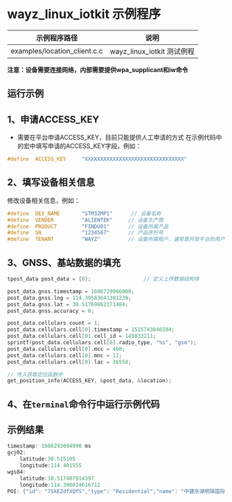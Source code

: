
# wayz_linux_iotkit 示例程序 #

| 示例程序路径                   | 说明 |
| ----                          | ---- |
| examples/location_client.c.c  | wayz_linux_iotkit 测试例程 |

**注意：设备需要连接网络，内部需要提供wpa_supplicant和iw命令**

## 运行示例 ##

## 1、申请ACCESS_KEY

- 需要在平台申请ACCESS_KEY，目前只能提供人工申请的方式
在示例代码中的宏中填写申请的ACCESS_KEY字段，例如：
```c
#define  ACCESS_KEY     "XXXXXXXXXXXXXXXXXXXXXXXXXXXXXXXX"
```
## 2、填写设备相关信息
修改设备相关信息，例如：
```c
#define  DEV_NAME       "STM32MP1"      // 设备名称
#define  VENDER         "ALIENTEK"	   // 设备生产商
#define  PRODUCT        "FINDU01"	   // 设备所属产品
#define  SN             "1234567"	   // 产品序列号
#define  TENANT         "WAYZ"		   // 设备所属租户，通常是开放平台的用户 ID
```

## 3、GNSS、基站数据的填充

```c
tpost_data post_data = {0};					// 定义上传数据结构体

post_data.gnss.timestamp = 1606729066000;
post_data.gnss.lng = 114.39583641301239;
post_data.gnss.lat = 30.51769862171484;
post_data.gnss.accuracy = 8;

post_data.cellulars.count = 1;
post_data.cellulars.cell[0].timestamp = 1515743846504;
post_data.cellulars.cell[0].cell_id = 149833211;
sprintf(post_data.cellulars.cell[0].radio_type, "%s", "gsm");
post_data.cellulars.cell[0].mcc = 460;
post_data.cellulars.cell[0].mnc = 11;
post_data.cellulars.cell[0].lac = 36558;

// 传入获取定位函数中
get_position_info(ACCESS_KEY, &post_data, &location); 
```

## 4、在`terminal`命令行中运行示例代码


## 示例结果 ##
```c
timestamp: 1606293694990 ms
gcj02:
	latitude:30.515105
	longitude:114.401555
wgs84:
	latitude:30.517407914397
	longitude:114.396014616712
POI: {"id": "7SkEZdfXQfS","type": "Residential","name": "中建东湖明珠国际公馆","categories":[{"id": 10200,"name": "住宅"}]}
```
